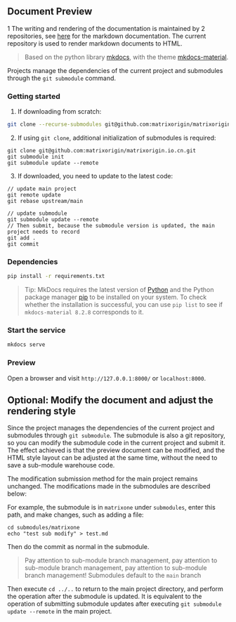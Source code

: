 ## Document Preview
1
The writing and rendering of the documentation is maintained by 2 repositories, see [here](https://github.com/matrixorigin/matrixone/tree/main/docs) for the markdown documentation.
The current repository is used to render markdown documents to HTML.

> Based on the python library [mkdocs](https://www.mkdocs.org/getting-started/), with the theme [mkdocs-material](https://github.com/squidfunk/mkdocs-material).

Projects manage the dependencies of the current project and submodules through the `git submodule` command.

### Getting started

1. If downloading from scratch:

```bash
git clone --recurse-submodules git@github.com:matrixorigin/matrixorigin.io.cn.git
```

2. If using `git clone`, additional initialization of submodules is required:

```
git clone git@github.com:matrixorigin/matrixorigin.io.cn.git
git submodule init
git submodule update --remote
```

3. If downloaded, you need to update to the latest code:

```
// update main project
git remote update
git rebase upstream/main

// update submodule
git submodule update --remote
// Then submit, because the submodule version is updated, the main project needs to record
git add .
git commit
```

### Dependencies

```bash
pip install -r requirements.txt
```

> Tip: MkDocs requires the latest version of [Python](https://www.python.org/) and the Python package manager [pip](https://pip.readthedocs.io/en/stable/installing/) to be installed on your system.
> To check whether the installation is successful, you can use `pip list` to see if `mkdocs-material 8.2.8` corresponds to it.

### Start the service

```bash
mkdocs serve
```

### Preview

Open a browser and visit `http://127.0.0.1:8000/` or `localhost:8000`.

## Optional: Modify the document and adjust the rendering style

Since the project manages the dependencies of the current project and submodules through `git submodule`.
The submodule is also a git repository, so you can modify the submodule code in the current project and submit it.
The effect achieved is that the preview document can be modified, and the HTML style layout can be adjusted at the same time, without the need to save a sub-module warehouse code.

The modification submission method for the main project remains unchanged. The modifications made in the submodules are described below:

For example, the submodule is in `matrixone` under `submodules`, enter this path, and make changes, such as adding a file:

```
cd submodules/matrixone
echo "test sub modify" > test.md
```

Then do the commit as normal in the submodule.

> Pay attention to sub-module branch management, pay attention to sub-module branch management, pay attention to sub-module branch management!
> Submodules default to the `main` branch

Then execute `cd ../..` to return to the main project directory, and perform the operation after the submodule is updated. It is equivalent to the operation of submitting submodule updates after executing `git submodule update --remote` in the main project.
